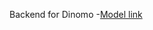 Backend for Dinomo -[Model link](https://app.eraser.io/workspace/4B9VdL5cuhBkJN4VxT7Z?origin=share)
